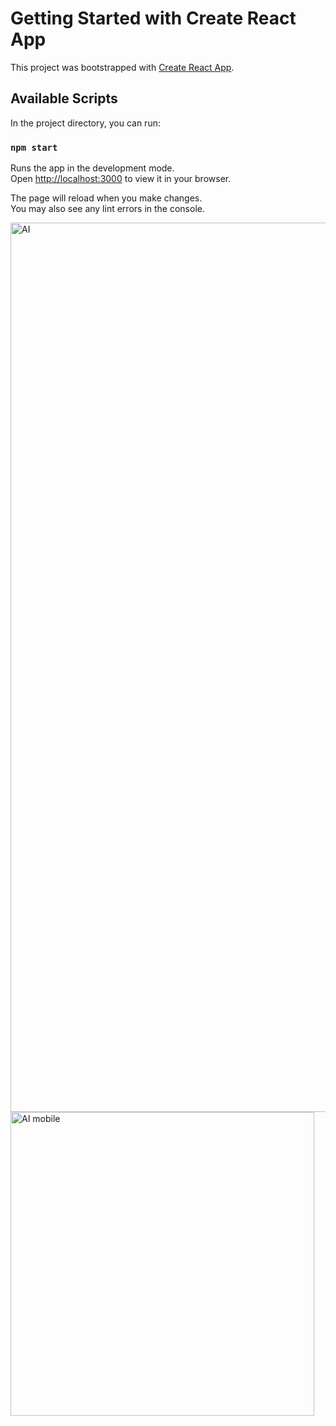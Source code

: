 # Getting Started with Create React App

This project was bootstrapped with [Create React App](https://github.com/facebook/create-react-app).

## Available Scripts

In the project directory, you can run:

### `npm start`

Runs the app in the development mode.\
Open [http://localhost:3000](http://localhost:3000) to view it in your browser.

The page will reload when you make changes.\
You may also see any lint errors in the console.

<img width="1423" alt="AI" src="https://user-images.githubusercontent.com/104049282/230085773-8f5e825c-7ac6-4110-8292-945dd3d705d0.png">
<img width="486" alt="AI mobile" src="https://user-images.githubusercontent.com/104049282/230085791-09d61be8-f627-430a-9f8a-a32916aacfd6.png">
